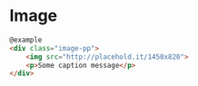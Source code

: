 # Image

```html
@example
<div class="image-pp">
    <img src="http://placehold.it/1450x820">
    <p>Some caption message</p>
</div>
```
